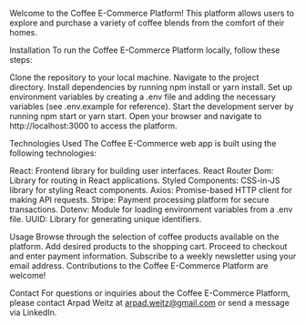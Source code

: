 Welcome to the Coffee E-Commerce Platform! This platform allows users to explore and purchase a variety of  coffee blends from the comfort of their homes.

Installation
To run the Coffee E-Commerce Platform locally, follow these steps:

Clone the repository to your local machine.
Navigate to the project directory.
Install dependencies by running npm install or yarn install.
Set up environment variables by creating a .env file and adding the necessary variables (see .env.example for reference).
Start the development server by running npm start or yarn start.
Open your browser and navigate to http://localhost:3000 to access the platform.

Technologies Used
The Coffee E-Commerce web app is built using the following technologies:

React: Frontend library for building user interfaces.
React Router Dom: Library for routing in React applications.
Styled Components: CSS-in-JS library for styling React components.
Axios: Promise-based HTTP client for making API requests.
Stripe: Payment processing platform for secure transactions.
Dotenv: Module for loading environment variables from a .env file.
UUID: Library for generating unique identifiers.

Usage
Browse through the selection of coffee products available on the platform.
Add desired products to the shopping cart.
Proceed to checkout and enter payment information.
Subscribe to a weekly newsletter using your email address.
Contributions to the Coffee E-Commerce Platform are welcome! 


Contact
For questions or inquiries about the Coffee E-Commerce Platform, please contact Arpad Weitz at arpad.weitz@gmail.com or send a message via LinkedIn.

